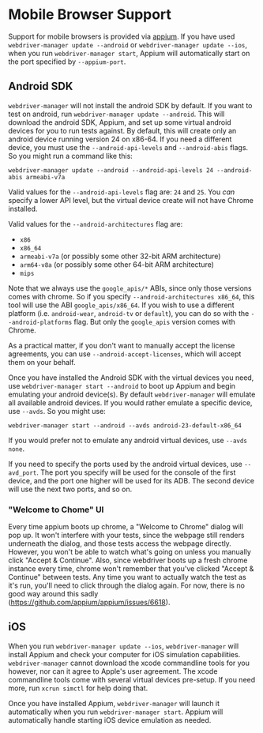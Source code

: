 Mobile Browser Support
======================

Support for mobile browsers is provided via [appium](https://github.com/appium/appium).  If you
have used `webdriver-manager update --android` or `webdriver-manager update --ios`, when you run
`webdriver-manager start`, Appium will automatically start on the port specified by `--appium-port`.


Android SDK
-----------

`webdriver-manager` will not install the android SDK by default.  If you want to test on android,
run `webdriver-manager update --android`.  This will download the android SDK, Appium, and set up
some virtual android devices for you to run tests against.  By default, this will create only an
android device running version 24 on x86-64.  If you need a different device, you must use the
`--android-api-levels` and `--android-abis` flags.  So you might run a command like this:

```
webdriver-manager update --android --android-api-levels 24 --android-abis armeabi-v7a
```

Valid values for the `--android-api-levels` flag are: `24` and `25`.  You *can* specify a lower
API level, but the virtual device create will not have Chrome installed.

Valid values for the `--android-architectures` flag are: 

* `x86`
* `x86_64`
* `armeabi-v7a` (or possibly some other 32-bit ARM architecture)
* `arm64-v8a` (or possibly some other 64-bit ARM architecture)
* `mips`

Note that we always use the `google_apis/*` ABIs, since only those versions comes with chrome.  So
if you specify `--android-architectures x86_64`, this tool will use the ABI `google_apis/x86_64`.
If you wish to use a different platform (i.e. `android-wear`, `android-tv` or `default`), you can
do so with the `--android-platforms` flag.  But only the `google_apis` version comes with Chrome.


As a practical matter, if you don't want to manually accept the license agreements, you can use
`--android-accept-licenses`, which will accept them on your behalf.

Once you have installed the Android SDK with the virtual devices you need, use
`webdriver-manager start --android` to boot up Appium and begin emulating your android device(s).
By default `webdriver-manager` will emulate all available android devices.  If you would rather
emulate a specific device, use `--avds`.  So you might use:

```
webdriver-manager start --android --avds android-23-default-x86_64
```

If you would prefer not to emulate any android virtual devices, use `--avds none`.

If you need to specify the ports used by the android virtual devices, use `--avd_port`.  The port
you specify will be used for the console of the first device, and the port one higher will be used
for its ADB.  The second device will use the next two ports, and so on.


### "Welcome to Chome" UI

Every time appium boots up chrome, a "Welcome to Chrome" dialog will pop up.  It won't interfere
with your tests, since the webpage still renders underneath the dialog, and those tests access the
webpage directly.  However, you won't be able to watch what's going on unless you manually click
"Accept & Continue".  Also, since webdriver boots up a fresh chrome instance every time, chrome
won't remember that you've clicked "Accept & Continue" between tests.  Any time you want to actually
watch the test as it's run, you'll need to click through the dialog again.  For now, there is no
good way around this sadly (https://github.com/appium/appium/issues/6618).

iOS
---------

When you run `webdriver-manager update --ios`, `webdriver-manager` will install Appium and check
your computer for iOS simulation capabilities.  `webdriver-manager` cannot download the xcode
commandline tools for you however, nor can it agree to Apple's user agreement.  The xcode
commandline tools come with several virtual devices pre-setup.  If you need more, run
`xcrun simctl` for help doing that.

Once you have installed Appium, `webdriver-manager` will launch it automatically when you run
`webdriver-manager start`.  Appium will automatically handle starting iOS device emulation as
needed.
